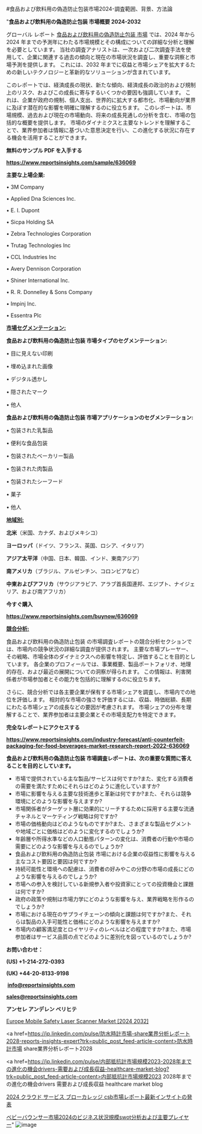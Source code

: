 #食品および飲料用の偽造防止包装市場2024-調査範囲、背景、方法論

"<strong>食品および飲料用の偽造防止包装 市場概要 2024-2032</strong>

グローバル レポート <a href=https://www.reportsinsights.com/sample/636069>食品および飲料用の偽造防止包装 市場</a> では、2024 年から 2024 年までの予測年にわたる市場規模とその構成についての詳細な分析と理解を必要としています。 当社の調査アナリストは、一次および二次調査手法を使用して、企業に関連する過去の傾向と現在の市場状況を調査し、重要な洞察と市場予測を提供します。 これには、2032 年までに収益と市場シェアを拡大​​するための新しいテクノロジーと革新的なソリューションが含まれています。

このレポートでは、経済成長の現状、新たな傾向、経済成長の政治的および規制上のリスク、およびこの成長に寄与するいくつかの要因も強調しています。 これは、企業が政府の規制、個人支出、世界的に拡大する都市化、市場動向が業界に及ぼす潜在的な影響を明確に理解するのに役立ちます。 このレポートは、市場規模、過去および現在の市場動向、将来の成長見通しの分析を含む、市場の包括的な概要を提供します。 市場のダイナミクスと主要なトレンドを理解することで、業界参加者は情報に基づいた意思決定を行い、この進化する状況に存在する機会を活用することができます。

<strong><b>無料のサンプル PDF を入手する</b></strong>

<a href=https://www.reportsinsights.com/sample/636069><strong><u>https://www.reportsinsights.com/sample/636069</u></strong></a>

<strong>主要な上場企業:</strong>

• 3M Company

• Applied Dna Sciences Inc.

• E. I. Dupont

• Sicpa Holding SA

• Zebra Technologies Corporation

• Trutag Technologies Inc

• CCL Industries Inc

• Avery Dennison Corporation

• Shiner International Inc.

• R. R. Donnelley & Sons Company

• Impinj Inc.

• Essentra Plc

<strong><u>市場セグメンテーション</u></strong><strong><u>:</u></strong>

<strong>食品および飲料用の偽造防止包装 市場タイプのセグメンテーション:</strong>

• 目に見えない印刷

• 埋め込まれた画像

• デジタル透かし

• 隠されたマーク

• 他人

<strong>食品および飲料用の偽造防止包装 市場アプリケーションのセグメンテーション:</strong>

• 包装された乳製品

• 便利な食品包装

• 包装されたベーカリー製品

• 包装された肉製品

• 包装されたシーフード

• 菓子

• 他人

<strong><u>地域別</u></strong><strong><u>:</u></strong>

<strong>北米</strong>（米国、カナダ、およびメキシコ）

<strong>ヨーロッパ</strong>（ドイツ、フランス、英国、ロシア、イタリア）

<strong>アジア太平洋</strong>（中国、日本、韓国、インド、東南アジア）

<strong>南アメリカ</strong>（ブラジル、アルゼンチン、コロンビアなど）

<strong>中東およびアフリカ</strong>（サウジアラビア、アラブ首長国連邦、エジプト、ナイジェリア、および南アフリカ）

<strong>今すぐ購入</strong>

<a href=https://www.reportsinsights.com/buynow/636069><strong><u>https://www.reportsinsights.com/buynow/636069</u></strong></a>

<strong><u>競合分析:</u></strong>

食品および飲料用の偽造防止包装 の市場調査レポートの競合分析セクションでは、市場内の競争状況の詳細な調査が提供されます。 主要な市場プレーヤー、その戦略、市場全体のダイナミクスへの影響を特定し、評価することを目的としています。 各企業のプロフィールでは、事業概要、製品ポートフォリオ、地理的存在、および最近の展開についての洞察が得られます。 この情報は、利害関係者が市場参加者とその能力を包括的に理解するのに役立ちます。

さらに、競合分析では各主要企業が保有する市場シェアを調査し、市場内での地位を評価します。 相対的な市場の強さを評価するには、収益、時価総額、長期にわたる市場シェアの成長などの要因が考慮されます。 市場シェアの分布を理解することで、業界参加者は主要企業とその市場支配力を特定できます。

<strong>完全なレポートにアクセスする</strong>

<a href=https://www.reportsinsights.com/industry-forecast/anti-counterfeit-packaging-for-food-beverages-market-research-report-2022-636069><strong><u><b>https://www.reportsinsights.com/industry-forecast/anti-counterfeit-packaging-for-food-beverages-market-research-report-2022-636069</b></u></strong></a>

<strong><b>食品および飲料用の偽造防止包装 市場調査レポートは、次の重要な質問に答えることを目的としています。</b></strong>
<ul>
  <li>市場で提供されている主な製品/サービスは何ですか?また、変化する消費者の需要を満たすためにそれらはどのように進化していますか?</li>
  <li>市場に影響を与える主要な技術進歩と革新は何ですか?また、それらは競争環境にどのような影響を与えますか?</li>
  <li>市場関係者がターゲット層に効果的にリーチするために採用する主要な流通チャネルとマーケティング戦略は何ですか?</li>
  <li>市場の価格動向はどのようなものですか?また、さまざまな製品セグメントや地域ごとに価格はどのように変化するのでしょうか?</li>
  <li>年齢層や所得水準などの人口動態パターンの変化は、消費者の行動や市場の需要にどのような影響を与えるのでしょうか?</li>
  <li>食品および飲料用の偽造防止包装 市場における企業の収益性に影響を与える主なコスト要因と要因は何ですか?</li>
  <li>持続可能性と環境への配慮は、消費者の好みやこの分野の市場の成長にどのような影響を与えるのでしょうか?</li>
  <li>市場への参入を検討している新規参入者や投資家にとっての投資機会と課題は何ですか?</li>
  <li>政府の政策や規制は市場力学にどのような影響を与え、業界戦略を形作るのでしょうか?</li>
  <li>市場における現在のサプライチェーンの傾向と課題は何ですか?また、それらは製品の入手可能性と価格にどのような影響を与えますか?</li>
  <li>市場内の顧客満足度とロイヤリティのレベルはどの程度ですか?また、市場参加者はサービス品質の点でどのように差別化を図っているのでしょうか?</li>
</ul>
<strong>お問い合わせ：</strong>

<strong>(US) +1-214-272-0393</strong>

<strong>(UK) +44-20-8133-9198</strong>

<strong> </strong><a href=info@reportsinsights.com><strong><u>info@reportsinsights.com</u></strong></a>

<a href=sales@reportsinsights.com><strong><u>sales@reportsinsights.com</u></strong></a>

<strong>アンセレ アンデレン ベリヒテ</strong>

<a href=https://www.linkedin.com/pulse/europe-mobile-safety-laser-scanner-markets-analysis-jxvsf/>Europe Mobile Safety Laser Scanner Market [2024 2032]</a>

<a href=https://jp.linkedin.com/pulse/防水時計市場-share業界分析レポート2028-reports-insights-expert?trk=public_post_feed-article-content>防水時計市場 share業界分析レポート2028</a>

<a href=https://jp.linkedin.com/pulse/内部抵抗計市場規模2023-2028年までの進化の機会drivers-需要および成長収益-healthcare-market-blog?trk=public_post_feed-article-content>内部抵抗計市場規模2023 2028年までの進化の機会drivers 需要および成長収益 healthcare market blog</a>

<a href=https://www.linkedin.com/pulse/2024-クラウド-サービス-ブローカレッジ-csb市場レポート最新インサイトの発表-reportsinsights-pvt-ltd/>2024 クラウド サービス ブローカレッジ csb市場レポート最新インサイトの発表</a>

<a href=https://www.linkedin.com/pulse/ベビーバウンサー市場2024のビジネス状況規模swot分析および主要プレイヤー-community-market-research-pc85f/>ベビーバウンサー市場2024のビジネス状況規模swot分析および主要プレイヤー</a>"
![image](https://github.com/aakesh123242/RIMarket/assets/158431203/c3be7256-4011-4df5-9627-196aae62f981)
